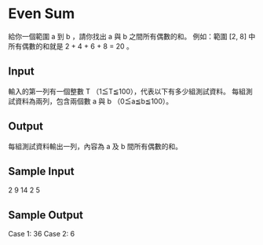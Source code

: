 # Even Sum
給你一個範圍 a 到 b ，請你找出 a 與 b 之間所有偶數的和。
例如：範圍 [2, 8] 中所有偶數的和就是 2 + 4 + 6 + 8 = 20 。
## Input
輸入的第一列有一個整數 T （1≦T≦100），代表以下有多少組測試資料。
每組測試資料為兩列，包含兩個數 a 與 b （0≦a≦b≦100）。
## Output
每組測試資料輸出一列，內容為 a 及 b 間所有偶數的和。
## Sample Input
2
9 14
2 5
## Sample Output
Case 1: 36
Case 2: 6

